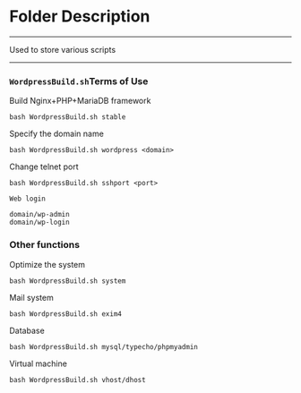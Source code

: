 # Folder Description
-----------------------

Used to store various scripts

-----------------------

### `WordpressBuild.sh`Terms of Use
Build Nginx+PHP+MariaDB framework

    bash WordpressBuild.sh stable
Specify the domain name

    bash WordpressBuild.sh wordpress <domain>
Change telnet port

    bash WordpressBuild.sh sshport <port>
`Web login`

    domain/wp-admin
    domain/wp-login
### Other functions
Optimize the system

    bash WordpressBuild.sh system
Mail system
    
    bash WordpressBuild.sh exim4
Database
    
    bash WordpressBuild.sh mysql/typecho/phpmyadmin
Virtual machine
    
    bash WordpressBuild.sh vhost/dhost
